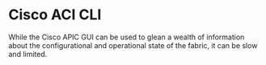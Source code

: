 # Cisco ACI CLI

While the Cisco APIC GUI can be used to glean a wealth of information about the configurational and operational state of the fabric, it can be slow and limited.
